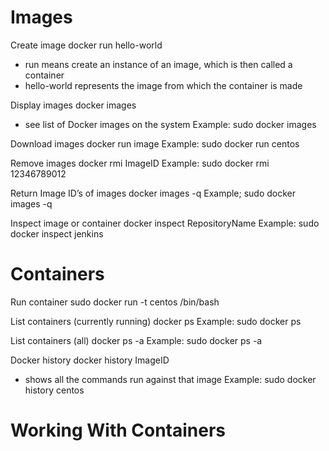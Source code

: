 # Images #

Create image
docker run hello-world
- run means create an instance of an image, which is then called a container
- hello-world represents the image from which the container is made

Display images
docker images
- see list of Docker images on the system
Example:
sudo docker images

Download images
docker run image
Example:
sudo docker run centos

Remove images
docker rmi ImageID
Example:
sudo docker rmi 12346789012

Return Image ID’s of images
docker images -q
Example;
sudo docker images -q

Inspect image or container
docker inspect RepositoryName
Example:
sudo docker inspect jenkins


# Containers #

Run container
sudo docker run -t centos /bin/bash

List containers (currently running)
docker ps
Example:
sudo docker ps

List containers (all)
docker ps -a
Example:
sudo docker ps -a

Docker history
docker history ImageID
- shows all the commands run against that image
Example:
sudo docker history centos


# Working With Containers #


